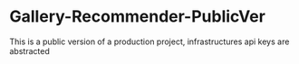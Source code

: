 # Gallery-Recommender-PublicVer
This is a public version of a production project, infrastructures api keys are abstracted
